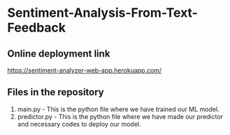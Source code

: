 # Sentiment-Analysis-From-Text-Feedback
## Online deployment link
https://sentiment-analyzer-web-app.herokuapp.com/

## Files in the repository
1. main.py - This is the python file where we have trained our ML model.
1. predictor.py - This is the python file where we have made our predictor and necessary codes to deploy our model.
